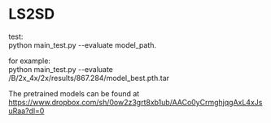 # LS2SD
test:  
python main_test.py --evaluate model_path.  
  
for example:  
python main_test.py --evaluate /B/2x_4x/2x/results/867.284/model_best.pth.tar  
  
The pretrained models can be found at https://www.dropbox.com/sh/0ow2z3grt8xb1ub/AACo0yCrmghjqgAxL4xJsuRaa?dl=0
